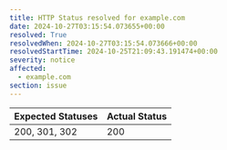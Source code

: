 ```yaml
---
title: HTTP Status resolved for example.com
date: 2024-10-27T03:15:54.073655+00:00
resolved: True
resolvedWhen: 2024-10-27T03:15:54.073666+00:00
resolvedStartTime: 2024-10-25T21:09:43.191474+00:00
severity: notice
affected:
  - example.com
section: issue
---
```


| Expected Statuses | Actual Status  |
|-------------------|----------------|
| 200, 301, 302 | 200 |
